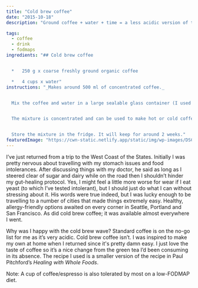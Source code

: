 ```yaml
---
title: "Cold brew coffee"
date: "2015-10-18"
description: "Ground coffee + water + time = a less acidic version of the favourite caffeinated drink."

tags: 
  - coffee
  - drink
  - fodmaps
ingredients: "## Cold brew coffee


  *   250 g x coarse freshly ground organic coffee

  *   4 cups x water"
instructions: "_Makes around 500 ml of concentrated coffee._


  Mix the coffee and water in a large sealable glass container (I used a 1.5-litre mason jar) and store in a cool, dark place for around 16 hours. Filter the coffee into a smaller resealable jar using standard coffee filters or cheesecloth.


  The mixture is concentrated and can be used to make hot or cold coffee. Mix 2-3 tablespoons with either hot/boiling or cold water (with ice, if desired). Try it with your favourite non-dairy milk, frothed if you have the means, to make a cold-brew latte. You can also add some to a smoothie for an extra boost, or to other recipes (like chilli or baked goods) that would normally need coffee.


  Store the mixture in the fridge. It will keep for around 2 weeks."
featuredImage: "https://cwn-static.netlify.app/static/img/wp-images/DSC_0214-3.jpg"
---
```


I’ve just returned from a trip to the West Coast of the States. Initially I was pretty nervous about travelling with my stomach issues and food intolerances. After discussing things with my doctor, he said as long as I steered clear of sugar and dairy while on the road then I shouldn’t hinder my gut-healing protocol. Yes, I might feel a little more worse for wear if I eat yeast (to which I’ve tested intolerant), but I should just do what I can without stressing about it. His words were true indeed, but I was lucky enough to be travelling to a number of cities that made things extremely easy. Healthy, allergy-friendly options awaited on every corner in Seattle, Portland and San Francisco. As did cold brew coffee; it was available almost everywhere I went.

Why was I happy with the cold brew wave? Standard coffee is on the no-go list for me as it’s very acidic. Cold brew coffee isn’t. I was inspired to make my own at home when I returned since it's pretty damn easy. I just love the taste of coffee so it’s a nice change from the green tea I’d been consuming in its absence. The recipe I used is a smaller version of the recipe in Paul Pitchford’s _Healing with Whole Foods_.

Note: A cup of coffee/espresso is also tolerated by most on a low-FODMAP diet.
